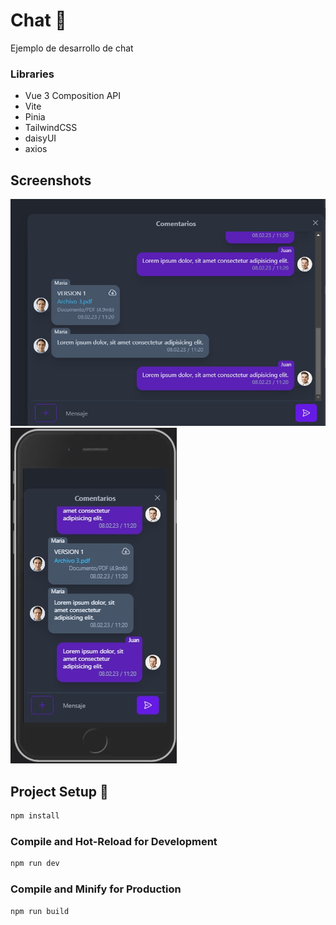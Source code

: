
# Chat 📝  

Ejemplo de desarrollo de chat

### Libraries

- Vue 3 Composition API
- Vite
- Pinia
- TailwindCSS
- daisyUI
- axios

## Screenshots
![For desktop](public/images/desktop.jpg)  
![Formobile](public/images/mobile.jpg)  


## Project Setup 🚀

```sh
npm install
```

### Compile and Hot-Reload for Development

```sh
npm run dev
```

### Compile and Minify for Production

```sh
npm run build
```
 


